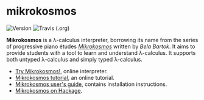 # mikrokosmos

![Version](https://img.shields.io/badge/version-0.8.0-blue.svg)
![Travis (.org)](https://img.shields.io/travis/mroman42/mikrokosmos.svg)

**Mikrokosmos** is a λ-calculus interpreter, borrowing its name from the series of
progressive piano études *[Mikrokosmos](https://www.youtube.com/watch?v=VEsMk3DAzWM)* written by *Bela Bartok*. 
It aims to provide students with a tool to learn and understand λ-calculus. It supports both untyped λ-calculus 
and simply typed λ-calculus.

 * [Try Mikrokosmos!](https://mroman42.github.io/mikrokosmos/), online interpreter.
 * [Mikrokosmos tutorial](https://mroman42.github.io/mikrokosmos/tutorial.html), an online tutorial.
 * [Mikrokosmos user's guide](https://mroman42.github.io/mikrokosmos/userguide.html), contains installation instructions.
 * [Mikrokosmos on Hackage](https://hackage.haskell.org/package/mikrokosmos).
